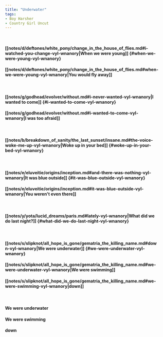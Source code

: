 ```yaml
---
title: "Underwater"
tags:
- Boy Harsher
- Country Girl Uncut
---
```

&nbsp;
#### [[notes/d/deftones/white_pony/change_in_the_house_of_flies.md#i-watched-you-change-vyl-wnanory|When we were young]] {#when-we-were-young-vyl-wnanory}
#### [[notes/d/deftones/white_pony/change_in_the_house_of_flies.md#when-we-were-young-vyl-wnanory|You would fly away]]
&nbsp;
#### [[notes/g/godhead/evolver/without.md#i-never-wanted-vyl-wnanory|I wanted to come]] {#i-wanted-to-come-vyl-wnanory}
#### [[notes/g/godhead/evolver/without.md#i-wanted-to-come-vyl-wnanory|I was too afraid]]
&nbsp;
#### [[notes/b/breakdown_of_sanity/the_last_sunset/insane.md#the-voice-woke-me-up-vyl-wnanory|Woke up in your bed]] {#woke-up-in-your-bed-vyl-wnanory}
&nbsp;
#### [[notes/e/eluveitie/origins/inception.md#and-there-was-nothing-vyl-wnanory|It was blue outside]] {#it-was-blue-outside-vyl-wnanory}
#### [[notes/e/eluveitie/origins/inception.md#it-was-blue-outside-vyl-wnanory|You weren't even there]]
&nbsp;
#### [[notes/y/yota/lucid_dreams/paris.md#lately-vyl-wnanory|What did we do last night?]] {#what-did-we-do-last-night-vyl-wnanory}
&nbsp;
#### [[notes/s/slipknot/all_hope_is_gone/gematria_the_killing_name.md#down-vyl-wnanory|We were underwater]] {#we-were-underwater-vyl-wnanory}
#### [[notes/s/slipknot/all_hope_is_gone/gematria_the_killing_name.md#we-were-underwater-vyl-wnanory|We were swimming]]
#### [[notes/s/slipknot/all_hope_is_gone/gematria_the_killing_name.md#we-were-swimming-vyl-wnanory|down]]
&nbsp;
#### We were underwater
#### We were swimming
#### down
